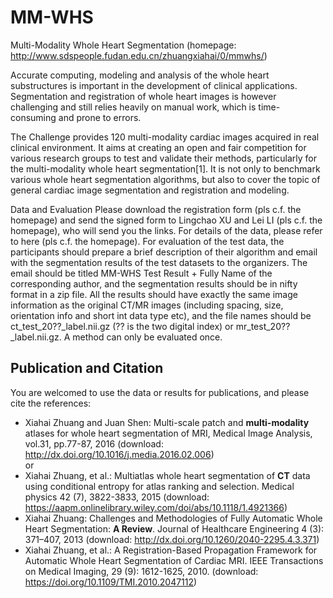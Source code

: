 # MM-WHS
Multi-Modality Whole Heart Segmentation (homepage: http://www.sdspeople.fudan.edu.cn/zhuangxiahai/0/mmwhs/)

Accurate computing, modeling and analysis of the whole heart substructures is important in the development of clinical applications. Segmentation and registration of whole heart images is however challenging and still relies heavily on manual work, which is time-consuming and prone to errors.

The Challenge provides 120 multi-modality cardiac images acquired in real clinical environment. It aims at creating an open and fair competition for various research groups to test and validate their methods, particularly for the multi-modality whole heart segmentation[1]. It is not only to benchmark various whole heart segmentation algorithms, but also to cover the topic of general cardiac image segmentation and registration and modeling.

Data and Evaluation
Please download the registration form (pls c.f. the homepage) and send the signed form to Lingchao XU and Lei LI (pls c.f. the homepage), who will send you the links. For details of the data, please refer to here (pls c.f. the homepage).
For evaluation of the test data, the participants should prepare a brief description of their algorithm and email with the segmentation results of the test datasets to the organizers. The email should be titled MM-WHS Test Result + Fully Name of the corresponding author, and the segmentation results should be in nifty format in a zip file. All the results should have exactly the same image information as the original CT/MR images (including spacing, size, orientation info and short int data type etc), and the file names should be ct_test_20??_label.nii.gz (?? is the two digital index) or mr_test_20??_label.nii.gz. A method can only be evaluated once.

## Publication and Citation
You are welcomed to use the data or results for publications, and please cite the references:
+ Xiahai Zhuang and Juan Shen: Multi-scale patch and <b>multi-modality</b> atlases for whole heart segmentation of MRI, Medical Image Analysis, vol.31, pp.77-87, 2016 (download: http://dx.doi.org/10.1016/j.media.2016.02.006)<br>
or 
+ Xiahai Zhuang, et al.: Multiatlas whole heart segmentation of <b>CT</b> data using conditional entropy for atlas ranking and selection. Medical physics 42 (7), 3822-3833, 2015 (download: https://aapm.onlinelibrary.wiley.com/doi/abs/10.1118/1.4921366)
+ Xiahai Zhuang: Challenges and Methodologies of Fully Automatic Whole Heart Segmentation: <b>A Review</b>. Journal of Healthcare Engineering 4 (3): 371–407, 2013 (download: http://dx.doi.org/10.1260/2040-2295.4.3.371)
+ Xiahai Zhuang, et al.: A Registration-Based Propagation Framework for Automatic Whole Heart Segmentation of Cardiac MRI. IEEE Transactions on Medical Imaging, 29 (9): 1612-1625, 2010. (download: https://doi.org/10.1109/TMI.2010.2047112)
 
